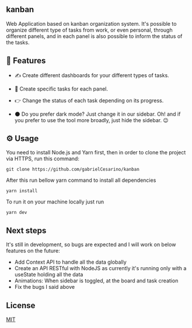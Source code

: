 ## kanban

Web Application based on kanban organization system. It's possible to organize different type of tasks from work, or even personal, through different panels, and in each panel is also possible to inform the status of the tasks.

## 🚀 Features

- ✍️ Create different dashboards for your different types of tasks.

- 📰 Create specific tasks for each panel.

- 👉 Change the status of each task depending on its progress.

- 🌑 Do you prefer dark mode? Just change it in our sidebar. Oh! and if you prefer to use the tool more broadly, just hide the sidebar. 😉


## ⚙️ Usage


You need to install Node.js and Yarn first, then in order to clone the project via HTTPS, run this command:
```
git clone https://github.com/gabrielCesarino/kanban
```
After this run bellow yarn command to install all dependencies

```
yarn install

```

To run it on your machine locally just run

```
yarn dev
```

## Next steps

It's still in development, so bugs are expected and I will work on below features on the future:

- Add Context API to handle all the data globally
- Create an API RESTful with NodeJS as currently it's running only with a useState holding all the data
- Animations: When sidebar is toggled, at the board and task creation
- Fix the bugs I said above

## License
[MIT](https://choosealicense.com/licenses/mit/)
